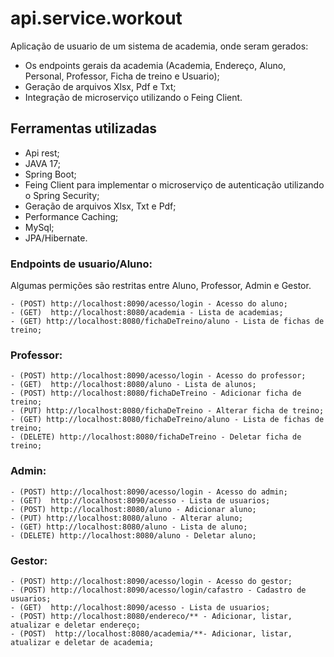 # api.service.workout

Aplicação de usuario de um sistema de academia, onde seram gerados:
- Os endpoints gerais da academia (Academia, Endereço, Aluno, Personal, Professor, Ficha de treino e Usuario);
- Geração de arquivos Xlsx, Pdf e Txt;
- Integração de microserviço utilizando o Feing Client.

## Ferramentas utilizadas

- Api rest;
- JAVA 17;
- Spring Boot;
- Feing Client para implementar o microserviço de autenticação utilizando o Spring Security;
- Geração de arquivos Xlsx, Txt e Pdf;
- Performance Caching;
- MySql;
- JPA/Hibernate.

### Endpoints de usuario/Aluno: 
Algumas permições são restritas entre Aluno, Professor, Admin e Gestor.

    - (POST) http://localhost:8090/acesso/login - Acesso do aluno;
  	- (GET)  http://localhost:8080/academia - Lista de academias;
  	- (GET) http://localhost:8080/fichaDeTreino/aluno - Lista de fichas de treino;

### Professor: 

    - (POST) http://localhost:8090/acesso/login - Acesso do professor;
  	- (GET)  http://localhost:8080/aluno - Lista de alunos;
    - (POST) http://localhost:8080/fichaDeTreino - Adicionar ficha de treino;
    - (PUT) http://localhost:8080/fichaDeTreino - Alterar ficha de treino;
  	- (GET) http://localhost:8080/fichaDeTreino/aluno - Lista de fichas de treino;
    - (DELETE) http://localhost:8080/fichaDeTreino - Deletar ficha de treino;

### Admin: 

    - (POST) http://localhost:8090/acesso/login - Acesso do admin;
  	- (GET)  http://localhost:8090/acesso - Lista de usuarios;
    - (POST) http://localhost:8080/aluno - Adicionar aluno;
    - (PUT) http://localhost:8080/aluno - Alterar aluno;
  	- (GET) http://localhost:8080/aluno - Lista de aluno;
    - (DELETE) http://localhost:8080/aluno - Deletar aluno;
    
### Gestor: 

    - (POST) http://localhost:8090/acesso/login - Acesso do gestor;
    - (POST) http://localhost:8090/acesso/login/cafastro - Cadastro de usuarios;
  	- (GET)  http://localhost:8090/acesso - Lista de usuarios;
    - (POST) http://localhost:8080/endereco/** - Adicionar, listar, atualizar e deletar endereço;
    - (POST)  http://localhost:8080/academia/**- Adicionar, listar, atualizar e deletar de academia;
